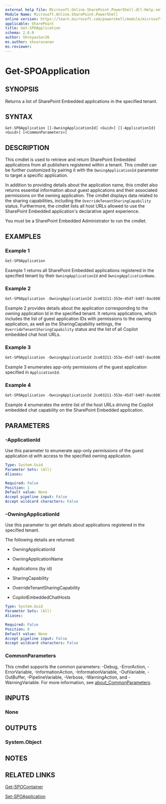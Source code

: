 ```yaml
---
external help file: Microsoft.Online.SharePoint.PowerShell.dll-Help.xml
Module Name: Microsoft.Online.SharePoint.PowerShell
online version: https://learn.microsoft.com/powershell/module/microsoft.online.sharepoint.powershell/get-spoapplication
applicable: SharePoint
title: Get-SPOApplication
schema: 2.0.0
author: ShreyasSar26
ms.author: shsaravanan
ms.reviewer:
---
```


# Get-SPOApplication

## SYNOPSIS

Returns a list of SharePoint Embedded applications in the specified tenant.

## SYNTAX

```
Get-SPOApplication [[-OwningApplicationId] <Guid>] [[-ApplicationId] <Guid>] [<CommonParameters>]
```

## DESCRIPTION

This cmdlet is used to retrieve and return SharePoint Embedded applications from all publishers registered within a tenant. This cmdlet can be further customized by pairing it with the `OwningApplicationId` parameter to target a specific application.

In addition to providing details about the application name, this cmdlet also returns essential information about guest applications and their associated permissions on the owning application. The cmdlet displays data related to the sharing capabilities, including the `OverrideTenantSharingCapability` status. Furthermore, the cmdlet lists all host URLs allowed to use the SharePoint Embedded application's declarative agent experience.

You must be a SharePoint Embedded Administrator to run the cmdlet.

## EXAMPLES

### Example 1

```powershell
Get-SPOApplication
```

Example 1 returns all SharePoint Embedded applications registered in the specified tenant by their `OwningApplicationId` and `OwningApplicationName`.

### Example 2

```powershell
Get-SPOApplication -OwningApplicationId 2ce03211-353e-45d7-b487-8ac6981332cf
```

Example 2 provides details about the application corresponding to the owning application Id in the specified tenant. It returns applications, which includes the list of guest application IDs with permissions to the owning application, as well as the SharingCapability settings, the `OverrideTenantSharingCapability` status and the list of all Copilot embedded chat host URLs.

### Example 3

```powershell
Get-SPOApplication -OwningApplicationId 2ce03211-353e-45d7-b487-8ac6981332cf -ApplicationId 12345678-1234-1234-abcd-abcdefghijkl
```

Example 3 enumerates app-only permissions of the guest application specified in `ApplicationId`.

### Example 4

```powershell
Get-SPOApplication -OwningApplicationId 2ce03211-353e-45d7-b487-8ac6981332cf | Select-Object CopilotEmbeddedChatHosts
```

Example 4 enumerates the entire list of the host URLs driving the Copilot embedded chat capability on the SharePoint Embedded application.

## PARAMETERS

### -ApplicationId

Use this parameter to enumerate app-only permissions of the guest application id with access to the specified owning application.

```yaml
Type: System.Guid
Parameter Sets: (All)
Aliases:

Required: False
Position: 1
Default value: None
Accept pipeline input: False
Accept wildcard characters: False
```

### -OwningApplicationId

Use this parameter to get details about applications registered in the specified tenant.

The following details are returned:

- OwningApplicationId

- OwningApplicationName

- Applications (by id)

- SharingCapability

- OverrideTenantSharingCapability

- CopilotEmbeddedChatHosts

```yaml
Type: System.Guid
Parameter Sets: (All)
Aliases:

Required: False
Position: 0
Default value: None
Accept pipeline input: False
Accept wildcard characters: False
```

### CommonParameters

This cmdlet supports the common parameters: -Debug, -ErrorAction, -ErrorVariable, -InformationAction, -InformationVariable, -OutVariable, -OutBuffer, -PipelineVariable, -Verbose, -WarningAction, and -WarningVariable. For more information, see [about_CommonParameters](https://go.microsoft.com/fwlink/?LinkID=113216).

## INPUTS

### None

## OUTPUTS

### System.Object

## NOTES

## RELATED LINKS

[Get-SPOContainer](./Get-SPOContainer.md)

[Set-SPOApplication](./Set-SPOApplication.md)
